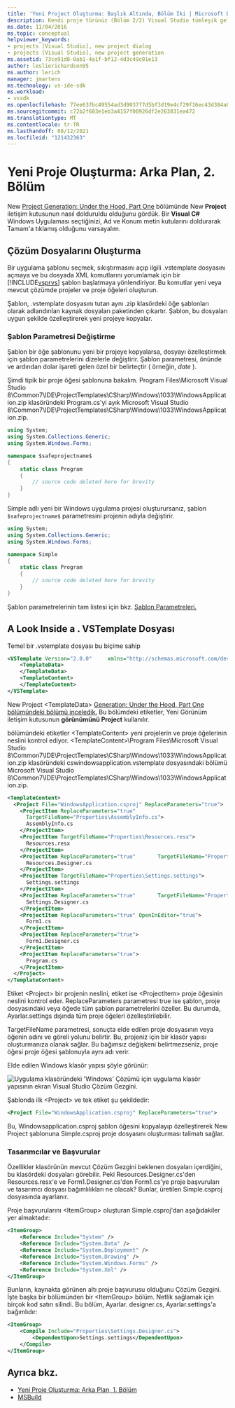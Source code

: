 ```yaml
---
title: 'Yeni Project Oluşturma: Başlık Altında, Bölüm İki | Microsoft Docs'
description: Kendi proje türünüz (Bölüm 2/2) Visual Studio tümleşik geliştirme ortamında (IDE) neler olduğunu ayrıntılı bir şekilde göz atabilirsiniz.
ms.date: 11/04/2016
ms.topic: conceptual
helpviewer_keywords:
- projects [Visual Studio], new project dialog
- projects [Visual Studio], new project generation
ms.assetid: 73ce91d8-0ab1-4a1f-bf12-4d3c49c01e13
author: leslierichardson95
ms.author: lerich
manager: jmartens
ms.technology: vs-ide-sdk
ms.workload:
- vssdk
ms.openlocfilehash: 77ee63fbc49554ad3d9037f7d5bf3d19e4cf29f16ec43d384a0489da9ec06184
ms.sourcegitcommit: c72b2f603e1eb3a4157f00926df2e263831ea472
ms.translationtype: MT
ms.contentlocale: tr-TR
ms.lasthandoff: 08/12/2021
ms.locfileid: "121432363"
---
```

# <a name="new-project-generation-under-the-hood-part-two"></a>Yeni Proje Oluşturma: Arka Plan, 2. Bölüm

New [Project Generation: Under the Hood, Part One](../../extensibility/internals/new-project-generation-under-the-hood-part-one.md) bölümünde New **Project** iletişim kutusunun nasıl dolduruldu olduğunu gördük. Bir **Visual C#** Windows Uygulaması seçtiğinizi, Ad ve Konum  metin  kutularını doldurarak Tamam'a tıklamış olduğunu varsayalım.

## <a name="generating-the-solution-files"></a>Çözüm Dosyalarını Oluşturma
 Bir uygulama şablonu seçmek, sıkıştırmasını açıp ilgili .vstemplate dosyasını açmaya ve bu dosyada XML komutlarını yorumlamak için bir [!INCLUDE[vsprvs](../../code-quality/includes/vsprvs_md.md)] şablon başlatmaya yönlendiriyor. Bu komutlar yeni veya mevcut çözümde projeler ve proje öğeleri oluşturun.

 Şablon, .vstemplate dosyasını tutan aynı .zip klasördeki öğe şablonları olarak adlandırılan kaynak dosyaları paketinden çıkartır. Şablon, bu dosyaları uygun şekilde özelleştirerek yeni projeye kopyalar.

### <a name="template-parameter-replacement"></a>Şablon Parametresi Değiştirme
 Şablon bir öğe şablonunu yeni bir projeye kopyalarsa, dosyayı özelleştirmek için şablon parametrelerini dizelerle değiştirir. Şablon parametresi, önünde ve ardından dolar işareti gelen özel bir belirteçtir ( örneğin, $date$ ).

 Şimdi tipik bir proje öğesi şablonuna bakalım. Program Files\Microsoft Visual Studio 8\Common7\IDE\ProjectTemplates\CSharp\Windows\1033\WindowsApplication.zip klasöründeki Program.cs'yi ayık Microsoft Visual Studio 8\Common7\IDE\ProjectTemplates\CSharp\Windows\1033\WindowsApplication.zip.

```csharp
using System;
using System.Collections.Generic;
using System.Windows.Forms;

namespace $safeprojectname$
{
    static class Program
    {
        // source code deleted here for brevity
    }
}
```

Simple adlı yeni bir Windows uygulama projesi oluşturursanız, şablon `$safeprojectname$` parametresini projenin adıyla değiştirir.

```csharp
using System;
using System.Collections.Generic;
using System.Windows.Forms;

namespace Simple
{
    static class Program
    {
        // source code deleted here for brevity
    }
}
```

 Şablon parametrelerinin tam listesi için bkz. [Şablon Parametreleri.](../../ide/template-parameters.md)

## <a name="a-look-inside-a-vstemplate-file"></a>A Look Inside a . VSTemplate Dosyası
 Temel bir .vstemplate dosyası bu biçime sahip

```xml
<VSTemplate Version="2.0.0"     xmlns="http://schemas.microsoft.com/developer/vstemplate/2005"     Type="Project">
    <TemplateData>
    </TemplateData>
    <TemplateContent>
    </TemplateContent>
</VSTemplate>
```

 New Project \<TemplateData> [Generation: Under the Hood, Part One bölümündeki bölümü inceledik.](../../extensibility/internals/new-project-generation-under-the-hood-part-one.md) Bu bölümdeki etiketler, Yeni Görünüm iletişim kutusunun **görünümünü Project** kullanılır.

 bölümündeki etiketler \<TemplateContent> yeni projelerin ve proje öğelerinin neslini kontrol ediyor. \<TemplateContent>\Program Files\Microsoft Visual Studio 8\Common7\IDE\ProjectTemplates\CSharp\Windows\1033\WindowsApplication.zip klasöründeki cswindowsapplication.vstemplate dosyasındaki bölümü Microsoft Visual Studio 8\Common7\IDE\ProjectTemplates\CSharp\Windows\1033\WindowsApplication.zip.

```xml
<TemplateContent>
  <Project File="WindowsApplication.csproj" ReplaceParameters="true">
    <ProjectItem ReplaceParameters="true"
      TargetFileName="Properties\AssemblyInfo.cs">
      AssemblyInfo.cs
    </ProjectItem>
    <ProjectItem TargetFileName="Properties\Resources.resx">
      Resources.resx
    </ProjectItem>
    <ProjectItem ReplaceParameters="true"       TargetFileName="Properties\Resources.Designer.cs">
      Resources.Designer.cs
    </ProjectItem>
    <ProjectItem TargetFileName="Properties\Settings.settings">
      Settings.settings
    </ProjectItem>
    <ProjectItem ReplaceParameters="true"       TargetFileName="Properties\Settings.Designer.cs">
      Settings.Designer.cs
    </ProjectItem>
    <ProjectItem ReplaceParameters="true" OpenInEditor="true">
      Form1.cs
    </ProjectItem>
    <ProjectItem ReplaceParameters="true">
      Form1.Designer.cs
    </ProjectItem>
    <ProjectItem ReplaceParameters="true">
      Program.cs
    </ProjectItem>
  </Project>
</TemplateContent>
```

 Etiket \<Project> bir projenin neslini, etiket ise \<ProjectItem> proje öğesinin neslini kontrol eder. ReplaceParameters parametresi true ise şablon, proje dosyasındaki veya öğede tüm şablon parametrelerini özeller. Bu durumda, Ayarlar.settings dışında tüm proje öğeleri özelleştirilebilir.

 TargetFileName parametresi, sonuçta elde edilen proje dosyasının veya öğenin adını ve göreli yolunu belirtir. Bu, projeniz için bir klasör yapısı oluşturmanıza olanak sağlar. Bu bağımsız değişkeni belirtmezseniz, proje öğesi proje öğesi şablonuyla aynı adı verir.

 Elde edilen Windows klasör yapısı şöyle görünür:

 ![Uygulama klasöründeki 'Windows' Çözümü için uygulama klasör yapısının ekran Visual Studio Çözüm Gezgini.](../../extensibility/internals/media/simplesolution.png)

 Şablonda ilk \<Project> ve tek etiket şu şekildedir:

```xml
<Project File="WindowsApplication.csproj" ReplaceParameters="true">
```

 Bu, Windowsapplication.csproj şablon öğesini kopyalayıp özelleştirerek New Project şablonuna Simple.csproj proje dosyasını oluşturması talimatı sağlar.

### <a name="designers-and-references"></a>Tasarımcılar ve Başvurular
 Özellikler klasörünün mevcut Çözüm Gezgini beklenen dosyaları içerdiğini, bu klasördeki dosyaları görebilir. Peki Resources.Designer.cs'den Resources.resx'e ve Form1.Designer.cs'den Form1.cs'ye proje başvuruları ve tasarımcı dosyası bağımlılıkları ne olacak?  Bunlar, üretilen Simple.csproj dosyasında ayarlanır.

 Proje başvurularını \<ItemGroup> oluşturan Simple.csproj'dan aşağıdakiler yer almaktadır:

```xml
<ItemGroup>
    <Reference Include="System" />
    <Reference Include="System.Data" />
    <Reference Include="System.Deployment" />
    <Reference Include="System.Drawing" />
    <Reference Include="System.Windows.Forms" />
    <Reference Include="System.Xml" />
</ItemGroup>
```

 Bunların, kaynakta görünen altı proje başvurusu olduğunu Çözüm Gezgini. İşte başka bir bölümünden bir \<ItemGroup> bölüm. Netlik sağlamak için birçok kod satırı silindi. Bu bölüm, Ayarlar. designer.cs, Ayarlar.settings'a bağımlıdır:

```xml
<ItemGroup>
    <Compile Include="Properties\Settings.Designer.cs">
        <DependentUpon>Settings.settings</DependentUpon>
    </Compile>
</ItemGroup>
```

## <a name="see-also"></a>Ayrıca bkz.

- [Yeni Proje Oluşturma: Arka Plan, 1. Bölüm](../../extensibility/internals/new-project-generation-under-the-hood-part-one.md)
- [MSBuild](../../msbuild/msbuild.md)
